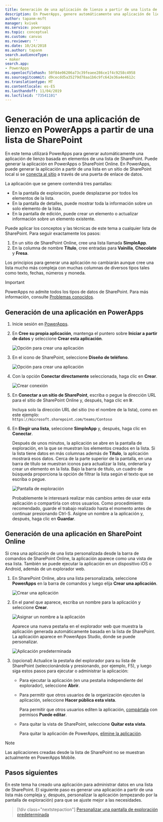 ```yaml
---
title: Generación de una aplicación de lienzo a partir de una lista de SharePoint | Microsoft Docs
description: En PowerApps, genere automáticamente una aplicación de lienzo para administrar datos de una lista de SharePoint.
author: tapanm-msft
manager: kvivek
ms.service: powerapps
ms.topic: conceptual
ms.custom: canvas
ms.reviewer: ''
ms.date: 10/24/2018
ms.author: tapanm
search.audienceType:
- maker
search.app:
- PowerApps
ms.openlocfilehash: 50f84e06206a73c39feaee286ce1f4c9258c4958
ms.sourcegitcommit: d9cecdd5a35279d78aa1b6c9fc642e36a4e4612c
ms.translationtype: MT
ms.contentlocale: es-ES
ms.lasthandoff: 11/04/2019
ms.locfileid: "73541101"
---
```

# <a name="generate-a-canvas-app-in-powerapps-from-a-sharepoint-list"></a>Generación de una aplicación de lienzo en PowerApps a partir de una lista de SharePoint

En este tema utilizará PowerApps para generar automáticamente una aplicación de lienzo basada en elementos de una lista de SharePoint. Puede generar la aplicación en PowerApps o SharePoint Online. En PowerApps, puede generar la aplicación a partir de una lista en un sitio de SharePoint local si se [conecta al sitio](connections/connection-sharepoint-online.md#create-a-connection) a través de una puerta de enlace de datos.

La aplicación que se genere contendrá tres pantallas:

- En la pantalla de exploración, puede desplazarse por todos los elementos de la lista.
- En la pantalla de detalles, puede mostrar toda la información sobre un solo elemento de la lista.
- En la pantalla de edición, puede crear un elemento o actualizar información sobre un elemento existente.

Puede aplicar los conceptos y las técnicas de este tema a cualquier lista de SharePoint. Para seguir exactamente los pasos:

1. En un sitio de SharePoint Online, cree una lista llamada **SimpleApp**.
2. En la columna de nombre **Título**, cree entradas para **Vainilla**, **Chocolate** y **Fresa**.

Los principios para generar una aplicación no cambiarán aunque cree una lista mucho más compleja con muchas columnas de diversos tipos tales como texto, fechas, números y moneda.

> [!IMPORTANT]
> PowerApps no admite todos los tipos de datos de SharePoint. Para más información, consulte [Problemas conocidos](connections/connection-sharepoint-online.md#known-issues).

## <a name="generate-an-app-from-within-powerapps"></a>Generación de una aplicación en PowerApps

1. Inicie sesión en [PowerApps](https://make.powerapps.com?utm_source=padocs&utm_medium=linkinadoc&utm_campaign=referralsfromdoc).

1. En **Cree su propia aplicación**, mantenga el puntero sobre **Iniciar a partir de datos** y seleccione **Crear esta aplicación**.

    ![Opción para crear una aplicación](./media/app-from-sharepoint/start-from-data.png)

1. En el icono de SharePoint, seleccione **Diseño de teléfono**.

    ![Opción para crear una aplicación](./media/app-from-sharepoint/sharepoint-tile.png)

1. Con la opción **Conectar directamente** seleccionada, haga clic en **Crear**.

    ![Crear conexión](./media/app-from-sharepoint/create-connection.png)

1. En **Conectar a un sitio de SharePoint**, escriba o pegue la dirección URL para el sitio de SharePoint Online y, después, haga clic en **Ir**.

    Incluya solo la dirección URL del sitio (no el nombre de la lista), como en este ejemplo:<br>`https://microsoft.sharepoint.com/teams/Contoso`

1. En **Elegir una lista**, seleccione **SimpleApp** y, después, haga clic en **Conectar**.

    Después de unos minutos, la aplicación se abre en la pantalla de exploración, en la que se muestran los elementos creados en la lista. Si la lista tiene datos en más columnas además de **Título**, la aplicación mostrará esos datos. Cerca de la parte superior de la pantalla, en una barra de título se muestran iconos para actualizar la lista, ordenarla y crear un elemento en la lista. Bajo la barra de título, un cuadro de búsqueda proporciona la opción de filtrar la lista según el texto que se escriba o pegue. 

    ![Pantalla de exploración](./media/app-from-sharepoint/browse-screen.png)

    Probablemente le interesará realizar más cambios antes de usar esta aplicación o compartirla con otros usuarios. Como procedimiento recomendado, guarde el trabajo realizado hasta el momento antes de continuar presionando Ctrl-S. Asigne un nombre a la aplicación y, después, haga clic en **Guardar**.

## <a name="generate-an-app-from-within-sharepoint-online"></a>Generación de una aplicación en SharePoint Online

Si crea una aplicación de una lista personalizada desde la barra de comandos de SharePoint Online, la aplicación aparece como una vista de esa lista. También se puede ejecutar la aplicación en un dispositivo iOS o Android, además de un explorador web.

1. En SharePoint Online, abra una lista personalizada, seleccione **PowerApps** en la barra de comandos y luego elija **Crear una aplicación**.

    ![Crear una aplicación](./media/app-from-sharepoint/generate-new-app.png)

2. En el panel que aparece, escriba un nombre para la aplicación y seleccione **Crear**.

    ![Asignar un nombre a la aplicación](./media/app-from-sharepoint/app-name.png)

    Aparece una nueva pestaña en el explorador web que muestra la aplicación generada automáticamente basada en la lista de SharePoint. La aplicación aparece en PowerApps Studio, donde se puede personalizar.

    ![Aplicación predeterminada](./media/app-from-sharepoint/default-app.png)

3. (opcional) Actualice la pestaña del explorador para su lista de SharePoint (seleccionándola y presionando, por ejemplo, F5), y luego siga estos pasos para ejecutar o administrar la aplicación:

    - Para ejecutar la aplicación (en una pestaña independiente del explorador), seleccione **Abrir**.
    - Para permitir que otros usuarios de la organización ejecuten la aplicación, seleccione **Hacer pública esta vista**.

        Para permitir que otros usuarios editen la aplicación, [compártala](share-app.md) con permisos **Puede editar**.

    - Para quitar la vista de SharePoint, seleccione **Quitar esta vista**.

        Para quitar la aplicación de PowerApps, [elimine la aplicación](delete-app.md).

> [!NOTE]
> Las aplicaciones creadas desde la lista de SharePoint no se muestran actualmente en PowerApps Mobile.

## <a name="next-steps"></a>Pasos siguientes
En este tema ha creado una aplicación para administrar datos en una lista de SharePoint. El siguiente paso es generar una aplicación a partir de una lista más compleja y, después, personalizar la aplicación (empezando por la pantalla de exploración) para que se ajuste mejor a las necesidades.

> [!div class="nextstepaction"]
> [Personalizar una pantalla de exploración predeterminada](customize-layout-sharepoint.md)
